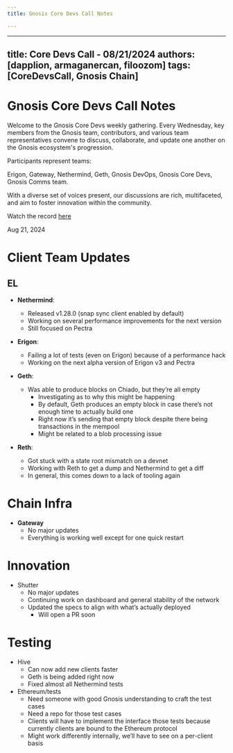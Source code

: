```yaml
---
title: Gnosis Core Devs Call Notes

---
```


---
title: Core Devs Call - 08/21/2024
authors: [dapplion, armaganercan, filoozom]
tags: [CoreDevsCall, Gnosis Chain]
---

# Gnosis Core Devs Call Notes

Welcome to the Gnosis Core Devs weekly gathering. Every Wednesday, key members from the Gnosis team, contributors, and various team representatives convene to discuss, collaborate, and update one another on the Gnosis ecosystem's progression.

Participants represent teams:

Erigon, Gateway, Nethermind, Geth, Gnosis DevOps, Gnosis Core Devs, Gnosis Comms team.

With a diverse set of voices present, our discussions are rich, multifaceted, and aim to foster innovation within the community.

Watch the record [here](https://youtu.be/xeds8W3Z99U)

Aug 21, 2024

# Client Team Updates
## EL

* **Nethermind**: 
    * Released v1.28.0 (snap sync client enabled by default)
    * Working on several performance improvements for the next version
    * Still focused on Pectra



* **Erigon**: 
  * Failing a lot of tests (even on Erigon) because of a performance hack
  * Working on the next alpha version of Erigon v3 and Pectra


* **Geth**:
    * Was able to produce blocks on Chiado, but they’re all empty
        * Investigating as to why this might be happening
        * By default, Geth produces an empty block in case there’s not enough time to actually build one
        * Right now it’s sending that empty block despite there being transactions in the mempool
        * Might be related to a blob processing issue



* **Reth**: 
  * Got stuck with a state root mismatch on a devnet
  * Working with Reth to get a dump and Nethermind to get a diff
  * In general, this comes down to a lack of tooling again


# Chain Infra

* **Gateway**
  * No major updates
  * Everything is working well except for one quick restart


# Innovation

* Shutter
    * No major updates
    * Continuing work on dashboard and general stability of the network
    * Updated the specs to align with what’s actually deployed
        * Will open a PR soon

# Testing

* Hive
   * Can now add new clients faster
   * Geth is being added right now
   * Fixed almost all Nethermind tests
* Ethereum/tests
    * Need someone with good Gnosis understanding to craft the test cases
    * Need a repo for those test cases
    * Clients will have to implement the interface those tests because currently clients are bound to the Ethereum protocol
    * Might work differently internally, we’ll have to see on a per-client basis
















































